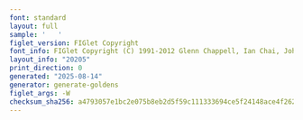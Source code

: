 ```yaml
---
font: standard
layout: full
sample: '   '
figlet_version: FIGlet Copyright
font_info: FIGlet Copyright (C) 1991-2012 Glenn Chappell, Ian Chai, John Cowan,
layout_info: "20205"
print_direction: 0
generated: "2025-08-14"
generator: generate-goldens
figlet_args: -W
checksum_sha256: a4793057e1bc2e075b8eb2d5f59c111333694ce5f24148ace4f262891eaace97
---
```


```text
      
      
      
      
      
      
```
